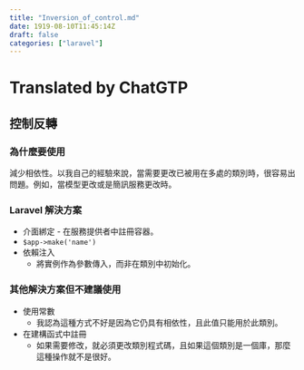 ```yaml
---
title: "Inversion_of_control.md"
date: 1919-08-10T11:45:14Z
draft: false
categories: ["laravel"]
---
```




# Translated by ChatGTP

## 控制反轉

### 為什麼要使用

減少相依性。以我自己的經驗來說，當需要更改已被用在多處的類別時，很容易出問題。例如，當模型更改或是簡訊服務更改時。

### Laravel 解決方案

* 介面綁定 - 在服務提供者中註冊容器。
* `$app->make('name')`
* 依賴注入
    * 將實例作為參數傳入，而非在類別中初始化。

### 其他解決方案但不建議使用

* 使用常數
    * 我認為這種方式不好是因為它仍具有相依性，且此值只能用於此類別。
* 在建構函式中註冊
    * 如果需要修改，就必須更改類別程式碼，且如果這個類別是一個庫，那麼這種操作就不是很好。